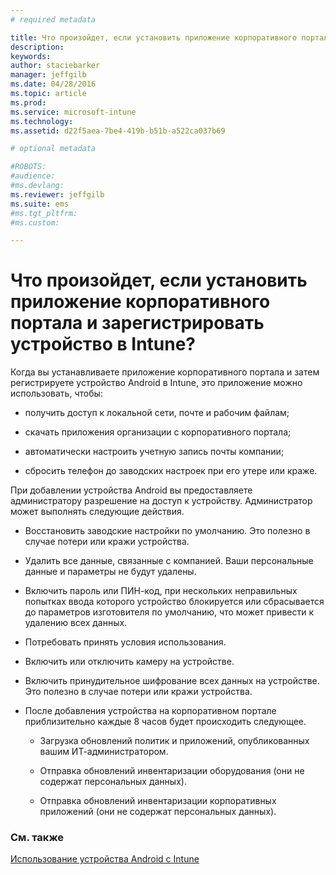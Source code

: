 ```yaml
---
# required metadata

title: Что произойдет, если установить приложение корпоративного портала и зарегистрировать устройство в Intune? | Microsoft Intune
description:
keywords:
author: staciebarker
manager: jeffgilb
ms.date: 04/28/2016
ms.topic: article
ms.prod:
ms.service: microsoft-intune
ms.technology:
ms.assetid: d22f5aea-7be4-419b-b51b-a522ca037b69

# optional metadata

#ROBOTS:
#audience:
#ms.devlang:
ms.reviewer: jeffgilb
ms.suite: ems
#ms.tgt_pltfrm:
#ms.custom:

---
```



# Что произойдет, если установить приложение корпоративного портала и зарегистрировать устройство в Intune?

Когда вы устанавливаете приложение корпоративного портала и затем регистрируете устройство Android в Intune, это приложение можно использовать, чтобы:

-   получить доступ к локальной сети, почте и рабочим файлам;

-   скачать приложения организации с корпоративного портала;

-   автоматически настроить учетную запись почты компании;

-   сбросить телефон до заводских настроек при его утере или краже.

При добавлении устройства Android вы предоставляете администратору разрешение на доступ к устройству. Администратор может выполнять следующие действия.

-   Восстановить заводские настройки по умолчанию. Это полезно в случае потери или кражи устройства.

-   Удалить все данные, связанные с компанией. Ваши персональные данные и параметры не будут удалены.

-   Включить пароль или ПИН-код, при нескольких неправильных попытках ввода которого устройство блокируется или сбрасывается до параметров изготовителя по умолчанию, что может привести к удалению всех данных.

-   Потребовать принять условия использования.

-   Включить или отключить камеру на устройстве.

-   Включить принудительное шифрование всех данных на устройстве. Это полезно в случае потери или кражи устройства.

-   После добавления устройства на корпоративном портале приблизительно каждые 8 часов будет происходить следующее.

    -   Загрузка обновлений политик и приложений, опубликованных вашим ИТ-администратором.

    -   Отправка обновлений инвентаризации оборудования (они не содержат персональных данных).

    -   Отправка обновлений инвентаризации корпоративных приложений (они не содержат персональных данных).

### См. также
[Использование устройства Android с Intune](using-your-android-device-with-intune.md)

<!--HONumber=May16_HO2-->


